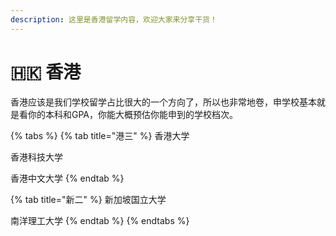 ```yaml
---
description: 这里是香港留学内容，欢迎大家来分享干货！
---
```


# 🇭🇰 香港

香港应该是我们学校留学占比很大的一个方向了，所以也非常地卷，申学校基本就是看你的本科和GPA，你能大概预估你能申到的学校档次。

{% tabs %}
{% tab title="港三" %}
香港大学

香港科技大学

香港中文大学
{% endtab %}

{% tab title="新二" %}
新加坡国立大学

南洋理工大学
{% endtab %}
{% endtabs %}

